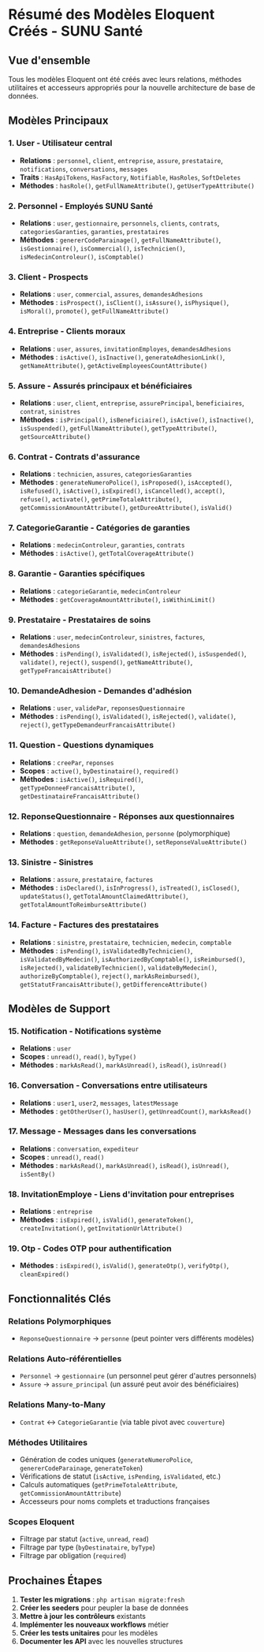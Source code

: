# Résumé des Modèles Eloquent Créés - SUNU Santé

## Vue d'ensemble

Tous les modèles Eloquent ont été créés avec leurs relations, méthodes utilitaires et accesseurs appropriés pour la nouvelle architecture de base de données.

## Modèles Principaux

### 1. **User** - Utilisateur central
- **Relations** : `personnel`, `client`, `entreprise`, `assure`, `prestataire`, `notifications`, `conversations`, `messages`
- **Traits** : `HasApiTokens`, `HasFactory`, `Notifiable`, `HasRoles`, `SoftDeletes`
- **Méthodes** : `hasRole()`, `getFullNameAttribute()`, `getUserTypeAttribute()`

### 2. **Personnel** - Employés SUNU Santé
- **Relations** : `user`, `gestionnaire`, `personnels`, `clients`, `contrats`, `categoriesGaranties`, `garanties`, `prestataires`
- **Méthodes** : `genererCodeParainage()`, `getFullNameAttribute()`, `isGestionnaire()`, `isCommercial()`, `isTechnicien()`, `isMedecinControleur()`, `isComptable()`

### 3. **Client** - Prospects
- **Relations** : `user`, `commercial`, `assures`, `demandesAdhesions`
- **Méthodes** : `isProspect()`, `isClient()`, `isAssure()`, `isPhysique()`, `isMoral()`, `promote()`, `getFullNameAttribute()`

### 4. **Entreprise** - Clients moraux
- **Relations** : `user`, `assures`, `invitationEmployes`, `demandesAdhesions`
- **Méthodes** : `isActive()`, `isInactive()`, `generateAdhesionLink()`, `getNameAttribute()`, `getActiveEmployeesCountAttribute()`

### 5. **Assure** - Assurés principaux et bénéficiaires
- **Relations** : `user`, `client`, `entreprise`, `assurePrincipal`, `beneficiaires`, `contrat`, `sinistres`
- **Méthodes** : `isPrincipal()`, `isBeneficiaire()`, `isActive()`, `isInactive()`, `isSuspended()`, `getFullNameAttribute()`, `getTypeAttribute()`, `getSourceAttribute()`

### 6. **Contrat** - Contrats d'assurance
- **Relations** : `technicien`, `assures`, `categoriesGaranties`
- **Méthodes** : `generateNumeroPolice()`, `isProposed()`, `isAccepted()`, `isRefused()`, `isActive()`, `isExpired()`, `isCancelled()`, `accept()`, `refuse()`, `activate()`, `getPrimeTotaleAttribute()`, `getCommissionAmountAttribute()`, `getDureeAttribute()`, `isValid()`

### 7. **CategorieGarantie** - Catégories de garanties
- **Relations** : `medecinControleur`, `garanties`, `contrats`
- **Méthodes** : `isActive()`, `getTotalCoverageAttribute()`

### 8. **Garantie** - Garanties spécifiques
- **Relations** : `categorieGarantie`, `medecinControleur`
- **Méthodes** : `getCoverageAmountAttribute()`, `isWithinLimit()`

### 9. **Prestataire** - Prestataires de soins
- **Relations** : `user`, `medecinControleur`, `sinistres`, `factures`, `demandesAdhesions`
- **Méthodes** : `isPending()`, `isValidated()`, `isRejected()`, `isSuspended()`, `validate()`, `reject()`, `suspend()`, `getNameAttribute()`, `getTypeFrancaisAttribute()`

### 10. **DemandeAdhesion** - Demandes d'adhésion
- **Relations** : `user`, `validePar`, `reponsesQuestionnaire`
- **Méthodes** : `isPending()`, `isValidated()`, `isRejected()`, `validate()`, `reject()`, `getTypeDemandeurFrancaisAttribute()`

### 11. **Question** - Questions dynamiques
- **Relations** : `creePar`, `reponses`
- **Scopes** : `active()`, `byDestinataire()`, `required()`
- **Méthodes** : `isActive()`, `isRequired()`, `getTypeDonneeFrancaisAttribute()`, `getDestinataireFrancaisAttribute()`

### 12. **ReponseQuestionnaire** - Réponses aux questionnaires
- **Relations** : `question`, `demandeAdhesion`, `personne` (polymorphique)
- **Méthodes** : `getReponseValueAttribute()`, `setReponseValueAttribute()`

### 13. **Sinistre** - Sinistres
- **Relations** : `assure`, `prestataire`, `factures`
- **Méthodes** : `isDeclared()`, `isInProgress()`, `isTreated()`, `isClosed()`, `updateStatus()`, `getTotalAmountClaimedAttribute()`, `getTotalAmountToReimburseAttribute()`

### 14. **Facture** - Factures des prestataires
- **Relations** : `sinistre`, `prestataire`, `technicien`, `medecin`, `comptable`
- **Méthodes** : `isPending()`, `isValidatedByTechnicien()`, `isValidatedByMedecin()`, `isAuthorizedByComptable()`, `isReimbursed()`, `isRejected()`, `validateByTechnicien()`, `validateByMedecin()`, `authorizeByComptable()`, `reject()`, `markAsReimbursed()`, `getStatutFrancaisAttribute()`, `getDifferenceAttribute()`

## Modèles de Support

### 15. **Notification** - Notifications système
- **Relations** : `user`
- **Scopes** : `unread()`, `read()`, `byType()`
- **Méthodes** : `markAsRead()`, `markAsUnread()`, `isRead()`, `isUnread()`

### 16. **Conversation** - Conversations entre utilisateurs
- **Relations** : `user1`, `user2`, `messages`, `latestMessage`
- **Méthodes** : `getOtherUser()`, `hasUser()`, `getUnreadCount()`, `markAsRead()`

### 17. **Message** - Messages dans les conversations
- **Relations** : `conversation`, `expediteur`
- **Scopes** : `unread()`, `read()`
- **Méthodes** : `markAsRead()`, `markAsUnread()`, `isRead()`, `isUnread()`, `isSentBy()`

### 18. **InvitationEmploye** - Liens d'invitation pour entreprises
- **Relations** : `entreprise`
- **Méthodes** : `isExpired()`, `isValid()`, `generateToken()`, `createInvitation()`, `getInvitationUrlAttribute()`

### 19. **Otp** - Codes OTP pour authentification
- **Méthodes** : `isExpired()`, `isValid()`, `generateOtp()`, `verifyOtp()`, `cleanExpired()`

## Fonctionnalités Clés

### Relations Polymorphiques
- `ReponseQuestionnaire` → `personne` (peut pointer vers différents modèles)

### Relations Auto-référentielles
- `Personnel` → `gestionnaire` (un personnel peut gérer d'autres personnels)
- `Assure` → `assure_principal` (un assuré peut avoir des bénéficiaires)

### Relations Many-to-Many
- `Contrat` ↔ `CategorieGarantie` (via table pivot avec `couverture`)

### Méthodes Utilitaires
- Génération de codes uniques (`generateNumeroPolice`, `genererCodeParainage`, `generateToken`)
- Vérifications de statut (`isActive`, `isPending`, `isValidated`, etc.)
- Calculs automatiques (`getPrimeTotaleAttribute`, `getCommissionAmountAttribute`)
- Accesseurs pour noms complets et traductions françaises

### Scopes Eloquent
- Filtrage par statut (`active`, `unread`, `read`)
- Filtrage par type (`byDestinataire`, `byType`)
- Filtrage par obligation (`required`)

## Prochaines Étapes

1. **Tester les migrations** : `php artisan migrate:fresh`
2. **Créer les seeders** pour peupler la base de données
3. **Mettre à jour les contrôleurs** existants
4. **Implémenter les nouveaux workflows** métier
5. **Créer les tests unitaires** pour les modèles
6. **Documenter les API** avec les nouvelles structures 